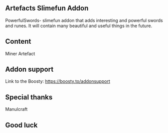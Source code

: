 ## Artefacts Slimefun Addon
PowerfulSwords- slimefun addon that adds  interesting and powerful swords and runes. It will contain many beautiful and useful things in the future. 
## Content
Miner Artefact



## Addon support
Link to the Boosty:
https://boosty.to/addonsupport
## Special thanks
Manulcraft

## Good luck
